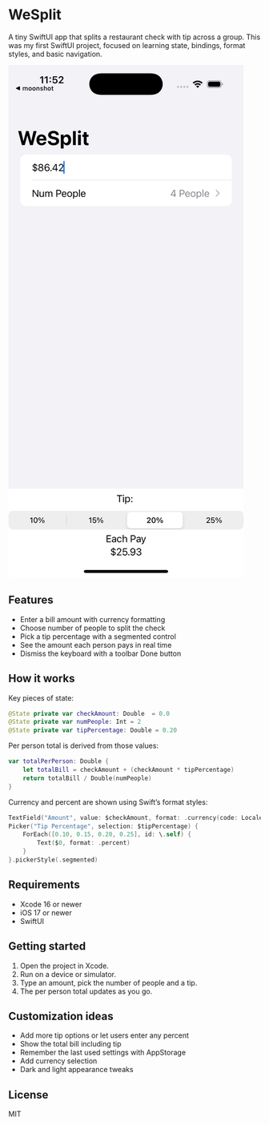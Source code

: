 
# WeSplit

A tiny SwiftUI app that splits a restaurant check with tip across a group. This was my first SwiftUI project, focused on learning state, bindings, format styles, and basic navigation.

![WeSplit screenshot](screenshots/wesplit.png)

## Features
- Enter a bill amount with currency formatting
- Choose number of people to split the check
- Pick a tip percentage with a segmented control
- See the amount each person pays in real time
- Dismiss the keyboard with a toolbar Done button

## How it works
Key pieces of state:

```swift
@State private var checkAmount: Double  = 0.0
@State private var numPeople: Int = 2
@State private var tipPercentage: Double = 0.20
```

Per person total is derived from those values:

```swift
var totalPerPerson: Double {
    let totalBill = checkAmount + (checkAmount * tipPercentage)
    return totalBill / Double(numPeople)
}
```

Currency and percent are shown using Swift’s format styles:

```swift
TextField("Amount", value: $checkAmount, format: .currency(code: Locale.current.currency?.identifier ?? "USD"))
Picker("Tip Percentage", selection: $tipPercentage) {
    ForEach([0.10, 0.15, 0.20, 0.25], id: \.self) {
        Text($0, format: .percent)
    }
}.pickerStyle(.segmented)
```

## Requirements
- Xcode 16 or newer
- iOS 17 or newer
- SwiftUI

## Getting started
1. Open the project in Xcode.
2. Run on a device or simulator.
3. Type an amount, pick the number of people and a tip.
4. The per person total updates as you go.

## Customization ideas
- Add more tip options or let users enter any percent
- Show the total bill including tip
- Remember the last used settings with AppStorage
- Add currency selection
- Dark and light appearance tweaks

## License
MIT
